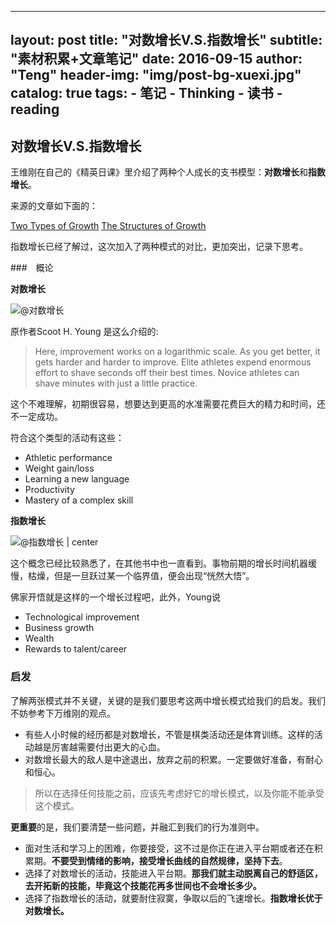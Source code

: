 
---
layout:     post
title:      "对数增长V.S.指数增长"
subtitle:   "素材积累+文章笔记"
date:       2016-09-15
author:     "Teng"
header-img: "img/post-bg-xuexi.jpg"
catalog: true
tags:
    - 笔记
    - Thinking
    - 读书
    - reading
---

## 对数增长V.S.指数增长

王维刚在自己的《精英日课》里介绍了两种个人成长的支书模型：**对数增长**和**指数增长**。

来源的文章如下面的：

[Two Types of Growth](https://www.scotthyoung.com/blog/2013/02/05/two-types-of-growth/)
[The Structures of Growth](http://www.nytimes.com/2014/06/17/opinion/david-brooks-learning-is-no-easy-task.html?_r=0)

指数增长已经了解过，这次加入了两种模式的对比，更加突出，记录下思考。

###　概论

**对数增长**

![@对数增长](http://7xtgob.com2.z0.glb.clouddn.com/16-9-15/79208315.jpg)

原作者Scoot H. Young 是这么介绍的:

>Here, improvement works on a logarithmic scale. As you get better, it gets harder and harder to improve. Elite athletes expend enormous effort to shave seconds off their best times. Novice athletes can shave minutes with just a little practice.

这个不难理解，初期很容易，想要达到更高的水准需要花费巨大的精力和时间，还不一定成功。

符合这个类型的活动有这些：
- Athletic performance
- Weight gain/loss
- Learning a new language
- Productivity
- Mastery of a complex skill

**指数增长**

![@指数增长 | center ](http://7xtgob.com2.z0.glb.clouddn.com/16-9-15/91226240.jpg)

这个概念已经比较熟悉了，在其他书中也一直看到。事物前期的增长时间机器缓慢，枯燥，但是一旦跃过某一个临界值，便会出现“恍然大悟”。

佛家开悟就是这样的一个增长过程吧，此外，Young说
- Technological improvement
- Business growth
- Wealth
- Rewards to talent/career

###   启发

了解两张模式并不关键，关键的是我们要思考这两中增长模式给我们的启发。我们不妨参考下万维刚的观点。

- 有些人小时候的经历都是对数增长，不管是棋类活动还是体育训练。这样的活动越是厉害越需要付出更大的心血。
- 对数增长最大的敌人是中途退出，放弃之前的积累。一定要做好准备，有耐心和恒心。

> 所以在选择任何技能之前，应该先考虑好它的增长模式，以及你能不能承受这个模式。

**更重要**的是，我们要清楚一些问题，并融汇到我们的行为准则中。

- 面对生活和学习上的困难，你要接受，这不过是你正在进入平台期或者还在积累期。**不要受到情绪的影响，接受增长曲线的自然规律，坚持下去**。
- 选择了对数增长的活动，技能进入平台期。**那我们就主动脱离自己的舒适区，去开拓新的技能，毕竟这个技能花再多世间也不会增长多少。**
- 选择了指数增长的活动，就要耐住寂寞，争取以后的飞速增长。**指数增长优于对数增长。**